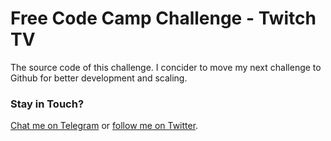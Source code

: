 # Free Code Camp Challenge - Twitch TV

The source code of this challenge. I concider to move my next challenge to Github for better development and scaling.

### Stay in Touch?

[Chat me on Telegram](https://t.me/hellounip) or [follow me on Twitter](https://twitter.com/hellounip).
